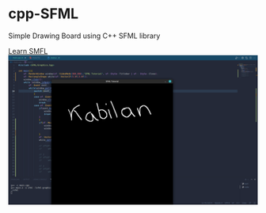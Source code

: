 # cpp-SFML
<p>Simple Drawing Board using C++ SFML library</p>
<a href="https://www.youtube.com/playlist?list=PL21OsoBLPpMOO6zyVlxZ4S4hwkY_SLRW9">Learn SMFL</a>
<img src="demo.png">
